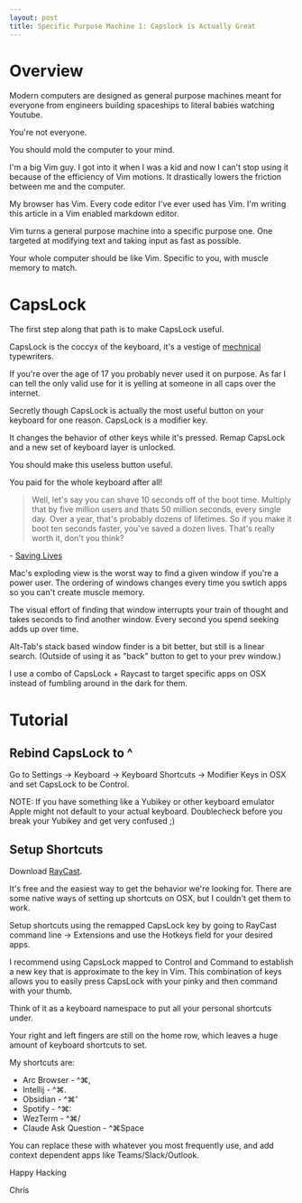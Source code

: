 ```yaml
---
layout: post
title: Specific Purpose Machine 1: Capslock is Actually Great
---
```

# Overview
Modern computers are designed as general purpose machines meant for everyone from engineers building spaceships to literal babies watching Youtube.

You're not everyone.

You should mold the computer to your mind.

I'm a big Vim guy. I got into it when I was a kid and now I can't stop using it because of the efficiency of Vim motions. 
It drastically lowers the friction between me and the computer.

My browser has Vim. Every code editor I've ever used has Vim. I'm writing this article in a Vim enabled markdown editor.

Vim turns a general purpose machine into a specific purpose one. One targeted at modifying text and taking input as fast as possible.

Your whole computer should be like Vim. Specific to you, with muscle memory to match.

# CapsLock

The first step along that path is to make CapsLock useful.

CapsLock is the coccyx of the keyboard, it's a vestige of [mechnical](https://en.wikipedia.org/wiki/Caps_Lock) typewriters.

If you're over the age of 17 you probably never used it on purpose. As far I can tell the only valid use for it is yelling at someone in all caps over the internet.

Secretly though CapsLock is actually the most useful button on your keyboard for one reason. CapsLock is a modifier key. 

It changes the behavior of other keys while it's pressed. Remap CapsLock and a new set of keyboard layer is unlocked.

You should make this useless button useful.

You paid for the whole keyboard after all! 

> Well, let's say you can shave 10 seconds off of the boot time. Multiply that by five million users and thats 50 million seconds, every single day. Over a year, that's probably dozens of lifetimes. So if you make it boot ten seconds faster, you've saved a dozen lives. That's really worth it, don't you think?

\- [Saving Lives](https://www.folklore.org/Saving_Lives.html)

Mac's exploding view is the worst way to find a given window if you're a power user. The ordering of windows changes every time you swtich apps so you can't create muscle memory.

The visual effort of finding that window interrupts your train of thought and takes seconds to find another window. Every second you spend seeking adds up over time.

Alt-Tab's stack based window finder is a bit better, but still is a linear search. (Outside of using it as "back" button to get to your prev window.)

I use a combo of CapsLock + Raycast to target specific apps on OSX instead of fumbling around in the dark for them.

# Tutorial
## Rebind CapsLock to ^

Go to Settings -> Keyboard -> Keyboard Shortcuts -> Modifier Keys in OSX and set CapsLock to be Control.

NOTE: If you have something like a Yubikey or other keyboard emulator Apple might not default to your actual keyboard. Doublecheck before you break your Yubikey and get very confused ;)
## Setup Shortcuts
Download [RayCast](https://www.raycast.com/). 

It's free and the easiest way to get the behavior we're looking for. There are some native ways of setting up shortcuts on OSX, but I couldn't get them to work.

Setup shortcuts using the remapped CapsLock key by going to RayCast command line -> Extensions and use the Hotkeys field for your desired apps.

I recommend using CapsLock mapped to Control and Command to establish a new key that is approximate to the <Leader> key in Vim. 
This combination of keys allows you to easily press CapsLock with your pinky and then command with your thumb.

Think of it as a keyboard namespace to put all your personal shortcuts under. 

Your right and left fingers are still on the home row, which leaves a huge amount of keyboard shortcuts to set.

My shortcuts are:
* Arc Browser - ^⌘,
* Intellij - ^⌘.
* Obsidian - ^⌘'
* Spotify - ^⌘:
* WezTerm - ^⌘/
* Claude Ask Question - ^⌘Space

You can replace these with whatever you most frequently use, and add context dependent apps like Teams/Slack/Outlook.

Happy Hacking

Chris
